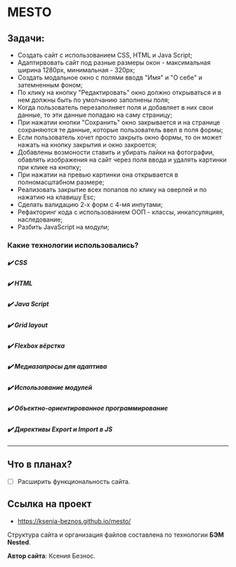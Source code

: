 # MESTO

## Задачи:
- Создать сайт с использованием CSS, HTML и Java Script;
- Адаптирвовать сайт под разные размеры окон - максимальная ширина 1280px, минимальная - 320px;
- Создать модальное окно с полями вводв "Имя" и "О себе" и затемненным фоном;
- По клику на кнопку "Редактировать" окно должно открываться и в нем должны быть по умолчанию заполнены поля;
- Когда пользователь перезаполняет поля и добавляет в них свои данные, то эти данные попадаю на саму страницу;
- При нажатии кнопки "Сохранить" окно закрывается и на странице сохраняются те данные, которые пользователь ввел в поля формы;
- Если пользователь хочет просто закрыть окно формы, то он может нажать на кнопку закрытия и окно закроется;
- Добавлены возмоности ставить и убирать лайки на фотографии, обавлять изображения на сайт через поля ввода и удалять картинки при клике на кнопку;
- При нажатии на превью картинки она открывается в полномасштабном размере;
- Реализовать закрытие всех попапов по клику на оверлей и по нажатию на клавишу Esc;
- Сделать валидацию 2-х форм с 4-мя инпутами;
- Рефакторинг кода с использованием ООП - классы, инкапсуляцияя, наследование;
- Разбить JavaScript на модули;


### **Какие технологии использовались?**

##### :heavy_check_mark: _CSS_

##### :heavy_check_mark: _HTML_

##### :heavy_check_mark: _Java Script_

##### :heavy_check_mark: _Grid layout_

##### :heavy_check_mark: _Flexbox вёрстка_

##### :heavy_check_mark: _Медиазапросы для адаптива_

##### :heavy_check_mark: _Использование модулей_

##### :heavy_check_mark: _Объектно-ориентированное программирование_

##### :heavy_check_mark: _Директивы Export и Import в JS_

____

## **Что в планах?**

- [ ] Расширить функциональность сайта.

## Ссылка на проект
- https://ksenia-beznos.github.io/mesto/

Структура сайта и организация файлов составлена по технологии **БЭМ Nested**.

**Автор сайта**: Ксения Безнос.
